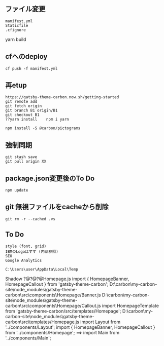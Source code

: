 ## ファイル変更
	manifest.yml
	Staticfile
	.cfignore
yarn build

## cfへのdeploy
	cf push -f manifest.yml



## 再etup
	https://gatsby-theme-carbon.now.sh/getting-started
	git remote add
	git fetch origin
	git branch B1 origin/B1
	git checkout B1
	??yarn install    npm i yarn

	npm install -S @carbon/pictograms
	
## 強制同期
	git stash save
	git pull origin XX

## package.json変更後のTo Do
	npm update

## git 無視ファイルをcacheから削除
	git rm -r --cached .vs

## To Do
	style (font, grid)
	IBMのLogoはずす (内部参照)
	SEO
	Google Analytics

	C:\Users\user\AppData\Local\Temp

Shadow
?@?@?@Homepage.js
		import { HomepageBanner, HomepageCallout } from 'gatsby-theme-carbon';
			D:\carbon\my-carbon-site\node_modules\gatsby-theme-carbon\src\components\Homepage/Banner.js
			D:\carbon\my-carbon-site\node_modules\gatsby-theme-carbon\src\components\Homepage/Callout.js
		import HomepageTemplate from 'gatsby-theme-carbon/src/templates/Homepage';
			D:\carbon\my-carbon-site\node_modules\gatsby-theme-carbon\src\templates/Homepage.js
				import Layout from '../components/Layout';
				import { HomepageBanner, HomepageCallout } from '../components/Homepage';  ==>
				import Main from '../components/Main';
